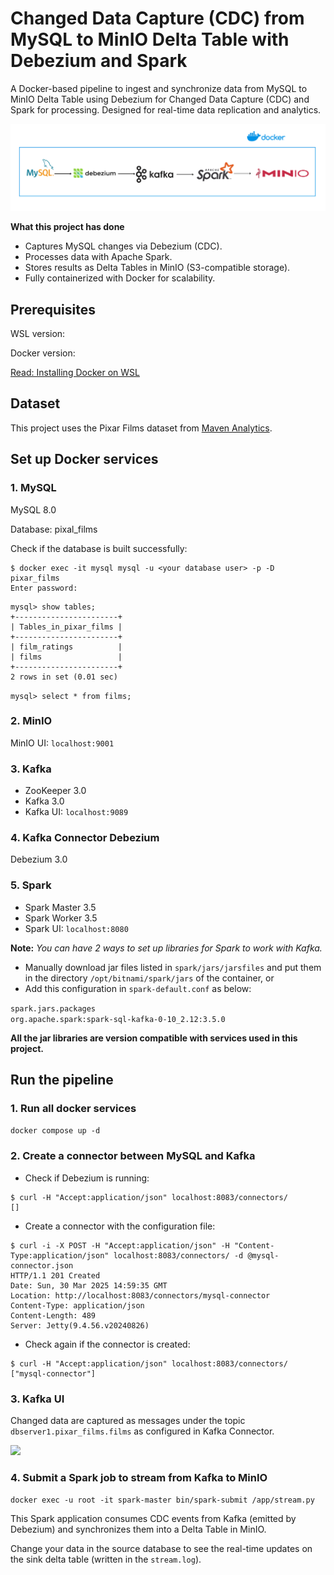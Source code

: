 # Changed Data Capture (CDC) from MySQL to MinIO Delta Table with Debezium and Spark

A Docker-based pipeline to ingest and synchronize data from MySQL to MinIO Delta Table using Debezium for Changed Data Capture (CDC) and Spark for processing. Designed for real-time data replication and analytics.

![](overal-flow.png)

**What this project has done**
- Captures MySQL changes via Debezium (CDC).
- Processes data with Apache Spark.
- Stores results as Delta Tables in MinIO (S3-compatible storage).
- Fully containerized with Docker for scalability.

## Prerequisites
WSL version: 

Docker version:

[Read: Installing Docker on WSL](https://docs.docker.com/engine/install/ubuntu/#install-using-the-repository)

## Dataset
This project uses the Pixar Films dataset from [Maven Analytics](https://mavenanalytics.io/data-playground).

## Set up Docker services
### 1. MySQL
MySQL 8.0

Database: pixal_films

Check if the database is built successfully:

```
$ docker exec -it mysql mysql -u <your database user> -p -D pixar_films
Enter password:
```

```
mysql> show tables;
+-----------------------+
| Tables_in_pixar_films |
+-----------------------+
| film_ratings          |
| films                 |
+-----------------------+
2 rows in set (0.01 sec)
```

```mysql> select * from films;```

### 2. MinIO
MinIO UI: `localhost:9001`

### 3. Kafka
- ZooKeeper 3.0
- Kafka 3.0
- Kafka UI: `localhost:9089`

### 4. Kafka Connector Debezium
Debezium 3.0

### 5. Spark
- Spark Master 3.5
- Spark Worker 3.5
- Spark UI: `localhost:8080`

**Note:** *You can have 2 ways to set up libraries for Spark to work with Kafka.*

- Manually download jar files listed in `spark/jars/jarsfiles` and put them in the directory `/opt/bitnami/spark/jars` of the container, or
- Add this configuration in `spark-default.conf` as below:

```spark.jars.packages                                 org.apache.spark:spark-sql-kafka-0-10_2.12:3.5.0```

**All the jar libraries are version compatible with services used in this project.**

## Run the pipeline
### 1. Run all docker services

```docker compose up -d```

### 2. Create a connector between MySQL and Kafka

- Check if Debezium is running:
```
$ curl -H "Accept:application/json" localhost:8083/connectors/
[]
```
- Create a connector with the configuration file:

```
$ curl -i -X POST -H "Accept:application/json" -H "Content-Type:application/json" localhost:8083/connectors/ -d @mysql-connector.json
HTTP/1.1 201 Created
Date: Sun, 30 Mar 2025 14:59:35 GMT
Location: http://localhost:8083/connectors/mysql-connector
Content-Type: application/json
Content-Length: 489
Server: Jetty(9.4.56.v20240826)
```

- Check again if the connector is created:

```
$ curl -H "Accept:application/json" localhost:8083/connectors/
["mysql-connector"]
```
### 3. Kafka UI

Changed data are captured as messages under the topic `dbserver1.pixar_films.films` as configured in Kafka Connector.

![](image.png)

### 4. Submit a Spark job to stream from Kafka to MinIO

```docker exec -u root -it spark-master bin/spark-submit /app/stream.py```

This Spark application consumes CDC events from Kafka (emitted by Debezium) and synchronizes them into a Delta Table in MinIO.

Change your data in the source database to see the real-time updates on the sink delta table (written in the `stream.log`).
